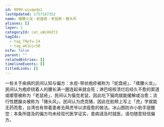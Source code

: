 ```yaml
---
id: 0099-wjuqwdp1
lastUpdated: 1757167352
name: 缠腰火龙・蛇盘疮・老鼠疮・猪头风
aliases: []
layer: 1
categoryId: cat_uWLHUZtI
tagIds:
  - tag_TRpfu-I4
  - tag_wK1Gjc5B
nsfw: false
parent: ""
relatedEntries: []
timelineEvents: []
titledLinks: []
---
```


一些关于疾病的民间认知与偏方：水痘-带状疱疹被称为「蛇盘疮」、「缠腰火龙」，民间认为疱疹绕着人的腰长满一圈连起来就会死；淋巴结核溃烂后经久不愈的窦道或瘘管被称为「老鼠疮」，民间认为猫克老鼠，因此吃下猫肉就能缓解或治愈；流行性腮腺炎被称为「猪头风」，民间认为虎克猪，因此在脸颊上写上「虎」字就能无药而愈，台湾也有带着患者去拜虎爷以求痊愈的做法。冰山图防诈小助手提醒您：本条所提及的偏方均未经现代医学证实，患病请及时就医，请勿随意轻信偏方。